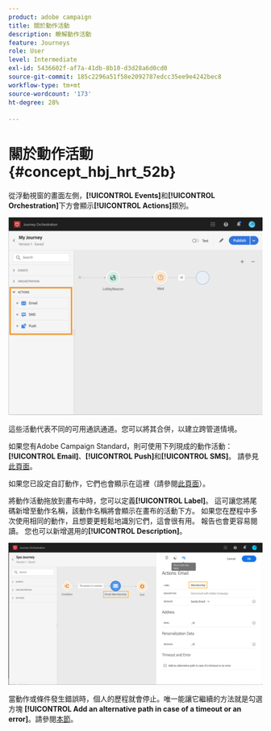 ```yaml
---
product: adobe campaign
title: 關於動作活動
description: 瞭解動作活動
feature: Journeys
role: User
level: Intermediate
exl-id: 5436602f-af7a-41db-8b10-d3d28a6d0cd0
source-git-commit: 185c2296a51f58e2092787edcc35ee9e4242bec8
workflow-type: tm+mt
source-wordcount: '173'
ht-degree: 28%

---
```


# 關於動作活動 {#concept_hbj_hrt_52b}

從浮動視窗的畫面左側，**[!UICONTROL Events]**&#x200B;和&#x200B;**[!UICONTROL Orchestration]**&#x200B;下方會顯示&#x200B;**[!UICONTROL Actions]**&#x200B;類別。

![](../assets/journey58.png)

這些活動代表不同的可用通訊通道。您可以將其合併，以建立跨管道情境。

如果您有Adobe Campaign Standard，則可使用下列現成的動作活動： **[!UICONTROL Email]**、**[!UICONTROL Push]**&#x200B;和&#x200B;**[!UICONTROL SMS]**。 請參見[此頁面](../building-journeys/using-adobe-campaign-actions.md)。

如果您已設定自訂動作，它們也會顯示在這裡（請參閱[此頁面](../building-journeys/using-custom-actions.md)）。

將動作活動拖放到畫布中時，您可以定義&#x200B;**[!UICONTROL Label]**。 這可讓您將尾碼新增至動作名稱，該動作名稱將會顯示在畫布的活動下方。 如果您在歷程中多次使用相同的動作，且想要更輕鬆地識別它們，這會很有用。 報告也會更容易閱讀。 您也可以新增選用的&#x200B;**[!UICONTROL Description]**。

![](../assets/journey59bis.png)

當動作或條件發生錯誤時，個人的歷程就會停止。唯一能讓它繼續的方法就是勾選方塊 **[!UICONTROL Add an alternative path in case of a timeout or an error]**。請參閱[本節](../building-journeys/using-the-journey-designer.md#paths)。
